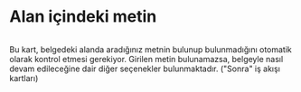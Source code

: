 # Alan içindeki metin

<figure><img src="https://lh7-us.googleusercontent.com/aHeXrS8acJ227dxiSkrLXHtRCmETZYdJmjhYoez6FAhvHvZup10JXCXaFkdl7rXoMr0pkQe7Ig4fibhYi5azsjlg0O8cwOKwK5jmqM2vrIns03j5W6qSeUtVK1be7bCF_n64GcFV335dq0IoY8WnafQ" alt=""><figcaption></figcaption></figure>

Bu kart, belgedeki alanda aradığınız metnin bulunup bulunmadığını otomatik olarak kontrol etmesi gerekiyor. Girilen metin bulunamazsa, belgeyle nasıl devam edileceğine dair diğer seçenekler bulunmaktadır. ("Sonra" iş akışı kartları)
